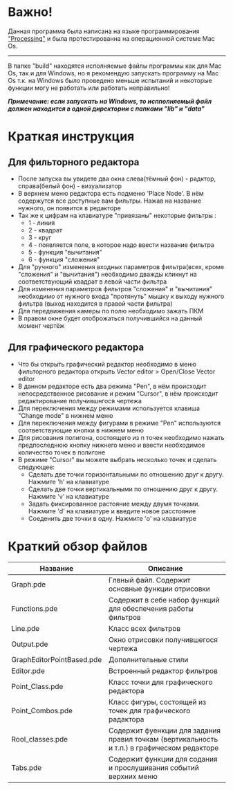 Важно!
=====================

Данная программа была написана на языке программирования ["Processing"](https://processing.org/download/) и была протестированна на операционной системе Mac Os.
***
В папке "build" находятся исполняемые файлы программы как для Mac Os, так и для Windows, но я рекомендую запускать программу на Mac Os т.к. на Windows было проведено меньше испытаний и некоторые функции могу не работать или работать неправильно!

***Примечание: если запускать на Windows, то испполняемый файл должен находится в одной директории с папками "lib" и "data"***

Краткая инструкция
==================

Для фильторного редактора
-------------------------
* После запуска вы увидете два окна слева(тёмный фон) - радктор, справа(белый фон) - визуализатор
* В верхнем меню редактора есть подменю 'Place Node'. В нём содержутся все доступные вам фильтры. Нажав на название нужного, он появится в редакторе
* Так же к цифрам на клавиатуре "привязаны" некоторые фильтры :
  * 1 - линия
  * 2 - квадрат
  * 3 - круг
  * 4 - появляется поле, в которое надо ввести название фильтра
  * 5 - функция "вычитания"
  * 6 - функция "сложения"
* Для "ручного" изменения входных параметров фильтра(всех, кроме "сложения" и "вычитания") необходимо дважды кликнут на соответствующий квадрат в левой части фильтра
* Для изменения параметров фильтров "сложения" и "вычитания" необходимо от нужного входа "протянуть" мышку к выходу нужного фильтра (выход находится в правой части фильтра)
* Для передвижения камеры по полю необходимо зажать ПКМ
* В правом окне будет отоброжаться получившийся на данный момент чертёж

Для графического редактора
-------------------------
* Что бы открыть графический редактор необходимо в меню фильторного редактора открыть Vector editor > Open/Close Vector editor
* В данном редакторе есть два режима "Pen", в нём происходит непосредственное рисование и режим "Cursor", в нём происходит редактирование получившнгося чертежа
* Для переключения между режимами используется клавиша "Change mode" в нижнем меню
* Для переключения между фигурами в режиме "Pen" используются соответствующие кнопки в нижнем меню
* Для рисования полигона, состоящего из n точек необходимо нажать предпоследнюю кнопку нижнего меню и ввести необходимое количество точек в полигоне
* В режиме "Cursor" вы можете выбрать несколько точек и сделать следующее:
  * Сделать две точки горизонтальными по отношению друг к другу. Нажмите 'h' на клавиатуре
  * Сделать две точки вертикальными по отношению друг к другу. Нажмите 'v' на клавиатуре
  * Задать фиксированное растояние между двумя точками. Нажмите 'd' на клавиатуре и введите новое расстояние
  * Соеденить две точки в одну. Нажмите 'o' на клавиатуре

Краткий обзор файлов
====================

Название  |  Описание
-----------------------------|-----------------------------
Graph.pde                    | Глвный файл. Содержит основные функции отрисовки
Functions.pde                | Содержит в себе набор функций для обеспечения работы фильтров
Line.pde                     | Класс всех фильтров
Output.pde                   | Окно отрисовки получившегося чертежа
GraphEditorPointBased.pde    | Дополнительные стили
Editor.pde                   | Встроенный редактор фильтров
Point_Class.pde              | Класс точки для графического редактора
Point_Combos.pde             | Класс фигуры, состоящей из точек для графического радактора
Rool_classes.pde             | Содержит фуенкции для задания правил точкам (вертикальность и т.п.) в графическом редакторе
Tabs.pde                     | Содержит функции для содания и прослушивания событий верхних меню
